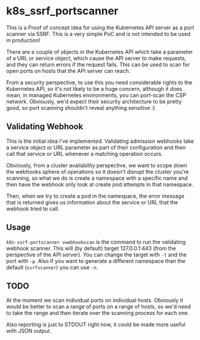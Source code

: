 # k8s_ssrf_portscanner

This is a Proof of concept idea for using the Kubernetes API server as a port scanner via SSRF. This is a very simple PoC and is not intended to be used in production!

There are a couple of objects in the Kubernetes API which take a parameter of a URL or service object, which cause the API server to make requests, and they can return errors if the request fails. This can be used to scan for open ports on hosts that the API server can reach.

From a security perspective, to use this you need considerable rights to the Kubernetes API, so it's not likely to be a huge concern, although it does mean, in managed Kubernetes environments, you can port-scan the CSP network. Obviously, we'd expect their security architecture to be pretty good, so port scanning shouldn't reveal anything sensitive :)

## Validating Webhook

This is the initial idea I've implemented. Validating admission webhooks take a service object or URL parameter as part of their configuration and then call that service or URL whenever a matching operation occurs.

Obviously, from a cluster availability perspective, we want to scope down the webhooks sphere of operations so it doesn't disrupt the cluster you're scanning, so what we do is create a namespace with a specific name and then have the webhook only look at create pod attempts in that namespace.

Then, when we try to create a pod in the namespace, the error message that is returned gives us information about the service or URL that the webhook tried to call.

## Usage

`k8s-ssrf-portscanner vwebhookscan` is the command to run the validating webhook scanner. This will (by default) target 127.0.0.1:443 (from the perspective of the API server). You can change the target with `-t` and the port with `-p`. Also if you want to generate a different namespace than the default (`ssrfscanner`) you can use `-n`.

## TODO

At the moment we scan individual ports on individual hosts. Obviously it would be better to scan a range of ports on a range of hosts, so we'd need to take the range and then iterate over the scanning process for each one. 

Also reporting is just to STDOUT right now, it could be made more useful with JSON output.

